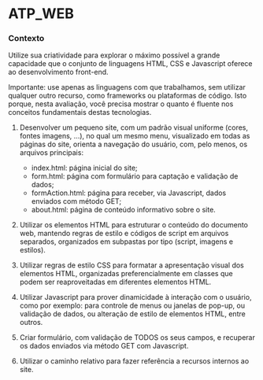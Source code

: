 # ATP_WEB

### Contexto

Utilize sua criatividade para explorar o máximo possível a grande capacidade que o conjunto de linguagens HTML, CSS e Javascript oferece ao desenvolvimento front-end. 

Importante: use apenas as linguagens com que trabalhamos, sem utilizar qualquer outro recurso, como frameworks ou plataformas de código. Isto porque, nesta avaliação, você precisa mostrar o quanto é fluente nos conceitos fundamentais destas tecnologias. 

1. Desenvolver um pequeno site, com um padrão visual uniforme (cores, fontes imagens, ...), no qual um mesmo menu, visualizado em todas as páginas do site, orienta a navegação do usuário, com, pelo menos, os arquivos principais:

    - index.html: página inicial do site;
    - form.html: página com formulário para captação e validação de dados;
    - formAction.html: página para receber, via Javascript, dados enviados com método GET;
    - about.html: página de conteúdo informativo sobre o site. 

2. Utilizar os elementos HTML para estruturar o conteúdo do documento web, mantendo regras de estilo e códigos de script em arquivos separados, organizados em subpastas por tipo (script, imagens e estilos). 

3. Utilizar regras de estilo CSS para formatar a apresentação visual dos elementos HTML, organizadas preferencialmente em classes que podem ser reaproveitadas em diferentes elementos HTML. 

4. Utilizar Javascript para prover dinamicidade à interação com o usuário, como por exemplo: para controle de menus ou janelas de pop-up, ou validação de dados, ou alteração de estilo de elementos HTML, entre outros. 

5. Criar formulário, com validação de TODOS os seus campos, e recuperar os dados enviados via método GET com Javascript. 

6. Utilizar o caminho relativo para fazer referência a recursos internos ao site. 